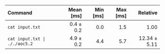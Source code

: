 | Command | Mean [ms] | Min [ms] | Max [ms] | Relative |
|:---|---:|---:|---:|---:|
| `cat input.txt` | 0.4 ± 0.2 | 0.0 | 1.5 | 1.00 |
| `cat input.txt \| ././aoc5.2` | 4.9 ± 0.2 | 4.4 | 5.7 | 12.34 ± 5.11 |
